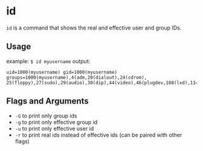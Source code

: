 id
=====

`id` is a command that shows the real and effective user and group IDs.

Usage
------
example: `$ id myusername`
output:
```
uid=1000(myusername) gid=1000(myusername) groups=1000(myusername),4(adm,20(dialout),24(cdrom),
25(floppy),27(sudo),29(audio),30(dip),44(video),46(plugdev,108(lxd),114(netdev)
```

Flags and Arguments
-------------------
  * `-G` to print only group ids
  * `-g` to print only effective group id
  * `-u` to print only effective user id
  * `-r` to print real ids instead of effective ids (can be paired with other flags)
